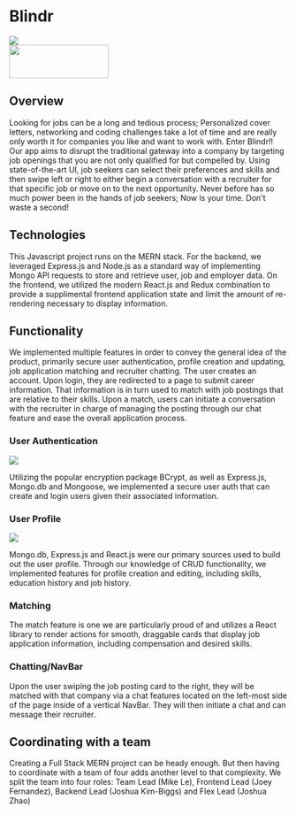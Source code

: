 # Blindr
<img src="https://blindr-job.s3.us-west-1.amazonaws.com/blindr-home.png" />
<br/>
<a href="https://blindr-job.herokuapp.com/#/">
    <img src='https://blindr-job.s3.us-west-1.amazonaws.com/visit-btn.png' style='width: 180px; height: 60px'/>
</a>
<br/>

## Overview
Looking for jobs can be a long and tedious process; Personalized cover letters, networking and coding challenges take a lot of time and are really only worth it for companies you like and want to work with. Enter Blindr!! Our app aims to disrupt the traditional gateway into a company by targeting job openings that you are not only qualified for but compelled by. Using state-of-the-art UI, job seekers can select their preferences and skills and then swipe left or right to either begin a conversation with a recruiter for that specific job or move on to the next opportunity. Never before has so much power been in the hands of job seekers; Now is your time. Don't waste a second!

## Technologies

This Javascript project runs on the MERN stack. For the backend, we leveraged Express.js and Node.js as a standard way of implementing Mongo API requests to store and retrieve user, job and employer data. On the frontend, we utilized the modern React.js and Redux combination to provide a supplimental frontend application state and limit the amount of re-rendering necessary to display information.

## Functionality

We implemented multiple features in order to convey the general idea of the product, primarily secure user authentication, profile creation and updating, job application matching and recruiter chatting. The user creates an account. Upon login, they are redirected to a page to submit career information. That information is in turn used to match with job postings that are relative to their skills. Upon a match, users can initiate a conversation with the recruiter in charge of managing the posting through our chat feature and ease the overall application process.

### User Authentication

<img src='https://blindr-job.s3.us-west-1.amazonaws.com/user-auth.png'/>

Utilizing the popular encryption package BCrypt, as well as Express.js, Mongo.db and Mongoose, we implemented a secure user auth that can create and login users given their associated information.

### User Profile

<img src='https://blindr-job.s3.us-west-1.amazonaws.com/blindr-edit.png'/>

Mongo.db, Express.js and React.js were our primary sources used to build out the user profile. Through our knowledge of CRUD functionality, we implemented features for profile creation and editing, including skills, education history and job history.

### Matching

The match feature is one we are particularly proud of and utilizes a React library to render actions for smooth, draggable cards that display job application information, including compensation and desired skills.

### Chatting/NavBar

Upon the user swiping the job posting card to the right, they will be matched with that company via a chat features located on the left-most side of the page inside of a vertical NavBar. They will then initiate a chat and can message their recruiter.

## Coordinating with a team

Creating a Full Stack MERN project can be heady enough. But then having to coordinate with a team of four adds another level to that complexity. We split the team into four roles: Team Lead (Mike Le), Frontend Lead (Joey Fernandez), Backend Lead (Joshua Kim-Biggs) and Flex Lead (Joshua Zhao)